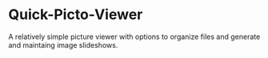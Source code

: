 # Quick-Picto-Viewer
A relatively simple picture viewer with options to organize files and generate and maintaing image slideshows.
